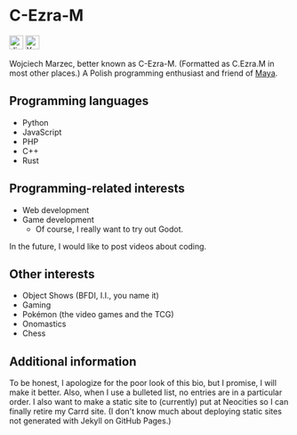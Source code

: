 # C-Ezra-M

<img src="https://img.shields.io/static/v1?message=@c.ezra.m&logo=discord&label=Discord&color=7289DA&logoColor=white&labelColor=&style=for-the-badge" height="25" alt="discord logo" /> <a href="https://www.youtube.com/@C.Ezra.M"><img src="https://img.shields.io/static/v1?message=C.Ezra.M&logo=youtube&label=YouTube%20channel&color=FF0000&logoColor=white&labelColor=&style=for-the-badge" height="25" alt="YouTube logo" /></a>

Wojciech Marzec, better known as C-Ezra-M. (Formatted as C.Ezra.M in most other places.) A Polish programming enthusiast and friend of [Maya](https://github.com/MayaTakenOutOfCode).

## Programming languages

- Python
- JavaScript
- PHP
- C++
- Rust

## Programming-related interests

- Web development
- Game development
    - Of course, I really want to try out Godot.

In the future, I would like to post videos about coding.

## Other interests

- Object Shows (BFDI, I.I., you name it)
- Gaming
- Pokémon (the video games and the TCG)
- Onomastics
- Chess

## Additional information

To be honest, I apologize for the poor look of this bio, but I promise, I will make it better. Also, when I use a bulleted list, no entries are in a particular order. I also want to make a static site to (currently) put at Neocities so I can finally retire my Carrd site. (I don't know much about deploying static sites not generated with Jekyll on GitHub Pages.)
